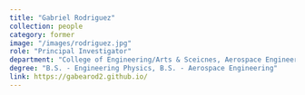 ```yaml
---
title: "Gabriel Rodriguez"
collection: people
category: former
image: "/images/rodriguez.jpg"
role: "Principal Investigator"
department: "College of Engineering/Arts & Sceicnes, Aerospace Engineering/Engineering Physics Department, ERAU"
degree: "B.S. - Engineering Physics, B.S. - Aerospace Engineering"
link: https://gabearod2.github.io/
---
```

